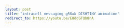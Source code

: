 ```yaml
---
layout: post
title: "intracell messaging g58xk DISHTINY animation"
redirect_to: https://youtu.be/E8ddGTQb8nA
---
```

